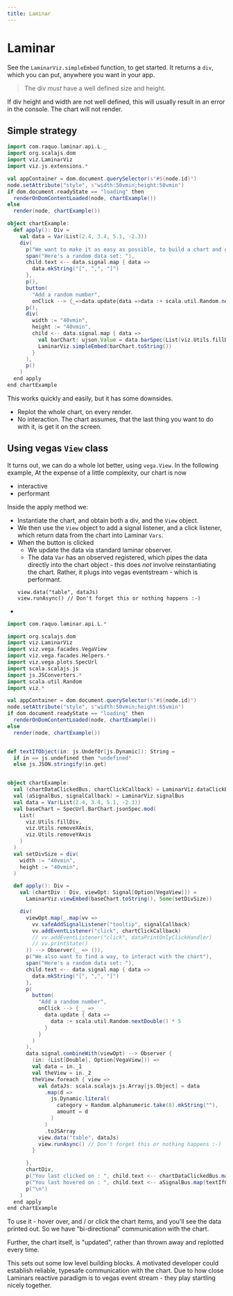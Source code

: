 ```yaml
---
title: Laminar
---
```


# Laminar

See the `LaminarViz.simpleEmbed` function, to get started. It returns a `div`, which you can put, anywhere you want in your app.

> The div _must_ have a well defined size and height.

If div height and width are not well defined, this will usually result in an error in the console. The chart will not render.

## Simple strategy

```scala mdoc:js sc:nocompile
import com.raquo.laminar.api.L._
import org.scalajs.dom
import viz.LaminarViz
import viz.js.extensions.*

val appContainer = dom.document.querySelector(s"#${node.id}")
node.setAttribute("style", s"width:50vmin;height:50vmin")
if dom.document.readyState == "loading" then
  renderOnDomContentLoaded(node, chartExample())
else
  render(node, chartExample())

object chartExample:
  def apply(): Div =
    val data = Var(List(2.4, 3.4, 5.1, -2.3))
    div(
      p("We want to make it as easy as possible, to build a chart and get our data into it."),
      span("Here's a random data set: "),
      child.text <-- data.signal.map { data =>
        data.mkString("[", ",", "]")
      },
      p(),
      button(
        "Add a random number",
        onClick --> {_=>data.update{data =>data :+ scala.util.Random.nextDouble() * 5}}),
      p(),
      div(
        width := "40vmin",
        height := "40vmin",
        child <-- data.signal.map { data =>
          val barChart: ujson.Value = data.barSpec(List(viz.Utils.fillDiv))
          LaminarViz.simpleEmbed(barChart.toString())
        }
      ),
      p()
    )
  end apply
end chartExample

```

This works quickly and easily, but it has some downsides.

- Replot the whole chart, on every render.
- No interaction. The chart assumes, that the last thing you want to do with it, is get it on the screen.

## Using vegas `View` class

It turns out, we can do a whole lot better, using `vega.View`. In the following example, At the expense of a little complexity, our chart is now

- interactive
- performant

Inside the apply method we:

- Instantiate the chart, and obtain both a div, and the `View` object.
- We then use the `View` object to add a signal listener, and a click listener, which return data from the chart into Laminar `Vars`.
- When the button is clicked
    - We update the data via standard laminar observer.
    - The data `Var` has an observed registered, which pipes the data directly into the chart object - this does _not_ involve reinstantiating the chart. Rather, it plugs into vegas eventstream - which is performant.
    ```
    view.data("table", dataJs)
    view.runAsync() // Don't forget this or nothing happens :-)
    ```
-



```scala mdoc:js sc:nocompile
import com.raquo.laminar.api.L.*

import org.scalajs.dom
import viz.LaminarViz
import viz.vega.facades.VegaView
import viz.vega.facades.Helpers.*
import viz.vega.plots.SpecUrl
import scala.scalajs.js
import js.JSConverters.*
import scala.util.Random
import viz.*

val appContainer = dom.document.querySelector(s"#${node.id}")
node.setAttribute("style", s"width:50vmin;height:65vmin")
if dom.document.readyState == "loading" then
  renderOnDomContentLoaded(node, chartExample())
else
  render(node, chartExample())


def textIfObject(in: js.UndefOr[js.Dynamic]): String =
  if in == js.undefined then "undefined"
  else js.JSON.stringify(in.get)


object chartExample:
  val (chartDataClickedBus, chartClickCallback) = LaminarViz.dataClickBus
  val (aSignalBus, signalCallback) = LaminarViz.signalBus
  val data = Var(List(2.4, 3.4, 5.1, -2.3))
  val baseChart = SpecUrl.BarChart.jsonSpec.mod(
    List(
      viz.Utils.fillDiv,
      viz.Utils.removeXAxis,
      viz.Utils.removeYAxis
    )
  )
  val setDivSize = div(
    width := "40vmin",
    height := "40vmin",
  )

  def apply(): Div =
    val (chartDiv : Div, viewOpt: Signal[Option[VegaView]]) =
      LaminarViz.viewEmbed(baseChart.toString(), Some(setDivSize))

    div(
      viewOpt.map(_.map(vv =>
        vv.safeAddSignalListener("tooltip", signalCallback)
        vv.addEventListener("click", chartClickCallback)
        // vv.addEventListener("click", dataPrintOnlyClickHandler)
        // vv.printState()
      )) --> Observer(_ => ()),
      p("We also want to find a way, to interact with the chart"),
      span("Here's a random data set: "),
      child.text <-- data.signal.map { data =>
        data.mkString("[", ",", "]")
      },
      p(
        button(
          "Add a random number",
          onClick --> { _ =>
            data.update { data =>
              data :+ scala.util.Random.nextDouble() * 5
            }
          }
        )
      ),
      data.signal.combineWith(viewOpt) --> Observer {
        (in: (List[Double], Option[VegaView])) =>
        val data = in._1
        val theView = in._2
        theView.foreach { view =>
          val dataJs: scala.scalajs.js.Array[js.Object] = data
            .map(d =>
              js.Dynamic.literal(
                category = Random.alphanumeric.take(8).mkString(""),
                amount = d
              )
            )
            .toJSArray
          view.data("table", dataJs)
          view.runAsync() // Don't forget this or nothing happens :-)
        }

      },
      chartDiv,
      p("You last clicked on : ", child.text <-- chartDataClickedBus.map(textIfObject)),
      p("You last hovered on : ", child.text <-- aSignalBus.map(textIfObject)),
      p("\n")
    )
  end apply
end chartExample
```

To use it - hover over, and / or click the chart items, and you'll see the data printed out. So we have "bi-directional" communication with the chart.

Further, the chart itself, is "updated", rather than thrown away and replotted every time.

This sets out some low level building blocks. A motivated developer could establish reliable, typesafe communication with the chart. Due to how close Laminars reactive paradigm is to vegas event stream - they play startling nicely together.

